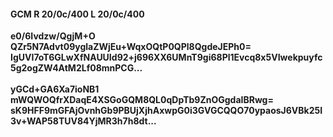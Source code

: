 #### GCM R 20/0c/400 L 20/0c/400
**e0/6Ivdzw/QgjM+O**<br/>**QZr5N7Advt09yglaZWjEu+WqxOQtP0QPl8QgdeJEPh0=**<br/>**IgUVI7oT6GLwXfNAUUId92+j696XX6UMnT9gi68Pl1Evcq8x5VIwekpuyfc5g2ogZW4AtM2Lf08mnPCG...**<br/><br/>
**yGCd+GA6Xa7ioNB1**<br/>**mWQWOQfrXDaqE4XSGoGQM8QL0qDpTb9ZnOGgdaIBRwg=**<br/>**sK9HFF9mGFAjOvnhGb9PBUjXjhAxwpG0i3GVGCQQO70ypaosJ6VBk25I3v+WAP58TUV84YjMR3h7h8dt...**